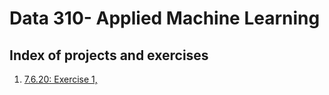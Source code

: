 # Data 310- Applied Machine Learning
## Index of projects and exercises
1. [7.6.20: Exercise 1,](https://aeraposo.github.io/Data_310_Project_Summaries/)
